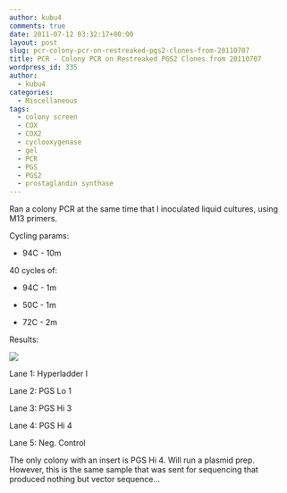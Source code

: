 ```yaml
---
author: kubu4
comments: true
date: 2011-07-12 03:32:17+00:00
layout: post
slug: pcr-colony-pcr-on-restreaked-pgs2-clones-from-20110707
title: PCR - Colony PCR on Restreaked PGS2 Clones from 20110707
wordpress_id: 335
author:
  - kubu4
categories:
  - Miscellaneous
tags:
  - colony screen
  - COX
  - COX2
  - cyclooxygenase
  - gel
  - PCR
  - PGS
  - PGS2
  - prostaglandin synthase
---
```


Ran a colony PCR at the same time that I inoculated liquid cultures, using M13 primers.

Cycling params:




    
  * 94C - 10m



40 cycles of:


    
  * 94C - 1m

    
  * 50C - 1m

    
  * 72C - 2m



Results:

![](http://eagle.fish.washington.edu/Arabidopsis/20110712-01.jpg)

Lane 1: Hyperladder I

Lane 2: PGS Lo 1

Lane 3: PGS Hi 3

Lane 4: PGS Hi 4

Lane 5: Neg. Control

The only colony with an insert is PGS Hi 4. Will run a plasmid prep. However, this is the same sample that was sent for sequencing that produced nothing but vector sequence...
